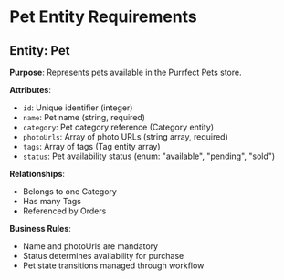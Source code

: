 # Pet Entity Requirements

## Entity: Pet

**Purpose**: Represents pets available in the Purrfect Pets store.

**Attributes**:
- `id`: Unique identifier (integer)
- `name`: Pet name (string, required)
- `category`: Pet category reference (Category entity)
- `photoUrls`: Array of photo URLs (string array, required)
- `tags`: Array of tags (Tag entity array)
- `status`: Pet availability status (enum: "available", "pending", "sold")

**Relationships**:
- Belongs to one Category
- Has many Tags
- Referenced by Orders

**Business Rules**:
- Name and photoUrls are mandatory
- Status determines availability for purchase
- Pet state transitions managed through workflow
